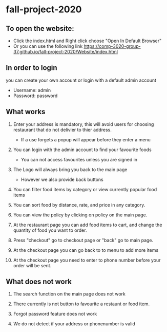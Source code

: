 # fall-project-2020
## To open the website:

* Click the index.html and Right click choose "Open In Default Browser"
* Or you can use the following link https://comp-3020-group-37.github.io/fall-project-2020/Website/index.html

## In order to login

you can create your own account or login with a default admin account

* Username:  admin
* Password:  password

## What works

1. Enter your address is mandatory, this will avoid users for choosing restaurant that do not delivier to thier address.
    * If a use forgets a popup will appear before they enter a menu

2. You can login with the admin account to find your favourite foods
    * You can not access favourites unless you are signed in

3. The Logo will always bring you back to the main page
    * However we also provide back buttons

4. You can filter food items by category or view currently popular food items

5. You can sort food by distance, rate, and price in any category.

6. You can view the policy by clicking on policy on the main page.

7. At the restaurant page you can add food items to cart, and change the quantity of food you want to order.

8. Press "checkout" go to checkout page or "back" go to main page.

9. At the checkout page you can go back to to menu to add more items

10. At the checkout page you need to enter to phone number before your order will be sent.


## What does not work

1. The search function on the main page does not work

2. There currently is not button to favourite a restaunt or food item.

3. Forgot password feature does not work

4. We do not detect if your address or phonenumber is valid